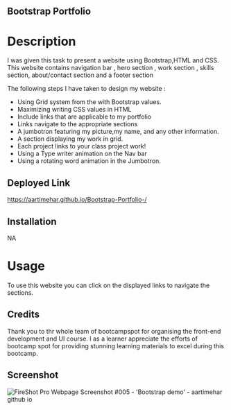 ## Bootstrap Portfolio

# Description

I was given this task to present a website using Bootstrap,HTML and CSS. This website contains  navigation bar ,  hero section ,  work section , skills section, about/contact section and  a footer section

The following steps I have taken to design my website : 

- Using Grid system from the with Bootstrap values.
- Maximizing writing CSS values in HTML
- Include links that are applicable to my portfolio
- Links  navigate to the appropriate sections
- A jumbotron featuring my picture,my  name, and any other information.
- A section displaying my work in grid.
- Each project links to your class project work!
- Using a Type writer animation on the Nav bar 
- Using a rotating word animation in the Jumbotron.

## Deployed Link 

https://aartimehar.github.io/Bootstrap-Portfolio-/


## Installation 

NA

# Usage

To use this website you can click on the displayed links to navigate the sections.

## Credits 

Thank you to thr whole team of bootcampspot for organising the front-end development and UI course. I as a learner appreciate the efforts of bootcamp spot for providing stunning learning materials to excel during this bootcamp.

## Screenshot

![FireShot Pro Webpage Screenshot #005 - 'Bootstrap demo' - aartimehar github io](https://user-images.githubusercontent.com/113493756/210466964-f79eb036-8d7d-476a-be76-1b05aeb8af54.png)

